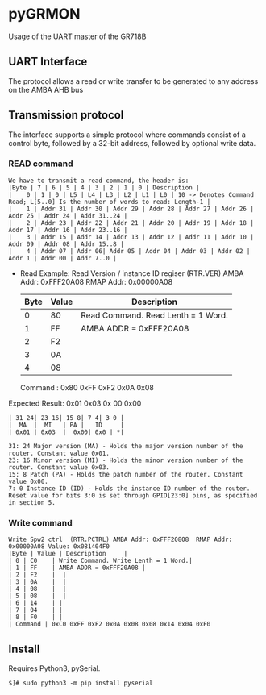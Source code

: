 # pyGRMON
Usage of the UART master of the GR718B

## UART Interface

The protocol allows a read or write transfer to be generated to any address on the AMBA AHB bus

## Transmission protocol

The interface supports a simple protocol where commands consist of a control byte, followed by a 32-bit address, followed by optional write data.


### READ command
	We have to transmit a read command, the header is:
	|Byte | 7 | 6 | 5 | 4 | 3 | 2 | 1 | 0 | Description |
	|    0 | 1 | 0 | L5 | L4 | L3 | L2 | L1 | L0 | 10 -> Denotes Command Read; L[5..0] Is the number of words to read: Length-1 |
	|    1 | Addr 31 | Addr 30 | Addr 29 | Addr 28 | Addr 27 | Addr 26 | Addr 25 | Addr 24 | Addr 31..24 |  
	|    2 | Addr 23 | Addr 22 | Addr 21 | Addr 20 | Addr 19 | Addr 18 | Addr 17 | Addr 16 | Addr 23..16 |
	|    3 | Addr 15 | Addr 14 | Addr 13 | Addr 12 | Addr 11 | Addr 10 | Addr 09 | Addr 08 | Addr 15..8 |
	|    4 | Addr 07 | Addr 06| Addr 05 | Addr 04 | Addr 03 | Addr 02 | Addr 1 | Addr 00 | Addr 7..0 |


- Read Example:
	Read Version / instance ID regiser (RTR.VER) AMBA Addr: 0xFFF20A08  RMAP Addr: 0x00000A08  	
	
	| Byte 	| Value	| Description				|  
	| ----	| ----- | ------------------------------------- |
	| 0 	| 80	| Read Command. Read Lenth = 1 Word.	|
	| 1 	| FF	| AMBA ADDR = 0xFFF20A08 		|  
	| 2 	| F2	|  					|  
	| 3 	| 0A	|  					|  
	| 4 	| 08	|  					|  
	
	Command : 0x80 0xFF 0xF2 0x0A 0x08 			


Expected Result: 0x01 0x03 0x 00 0x00

	| 31 24| 23 16| 15 8| 7 4| 3 0 | 
	|  MA  |  MI   | PA |   ID     |
	| 0x01 | 0x03  |  0x00| 0x0 | *| 

	31: 24 Major version (MA) - Holds the major version number of the router. Constant value 0x01.
	23: 16 Minor version (MI) - Holds the minor version number of the router. Constant value 0x03.
	15: 8 Patch (PA) - Holds the patch number of the router. Constant value 0x00.
	7: 0 Instance ID (ID) - Holds the instance ID number of the router. Reset value for bits 3:0 is set through GPIO[23:0] pins, as specified in section 5.


### Write command
	Write Spw2 ctrl  (RTR.PCTRL) AMBA Addr: 0xFFF20808  RMAP Addr: 0x00000A08 Value: 0x081404F0
	|Byte | Value | Description		|
	| 0 | C0	| Write Command. Write Lenth = 1 Word.|
	| 1 | FF	| AMBA ADDR = 0xFFF20A08 |
	| 2 | F2	|  |
	| 3 | 0A	|  |
	| 4 | 08	|  |
	| 5 | 08	|  |
	| 6 | 14	| |
	| 7 | 04	| |
	| 8 | F0	| |
	| Command | 0xC0 0xFF 0xF2 0x0A 0x08 0x08 0x14 0x04 0xF0


## Install
Requires Python3, pySerial.
```
$]# sudo python3 -m pip install pyserial
```

